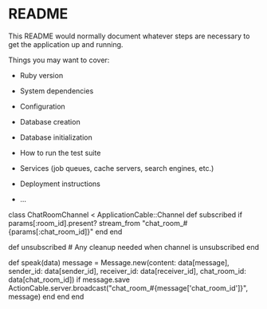 # README

This README would normally document whatever steps are necessary to get the
application up and running.

Things you may want to cover:

* Ruby version

* System dependencies

* Configuration

* Database creation

* Database initialization

* How to run the test suite

* Services (job queues, cache servers, search engines, etc.)

* Deployment instructions

* ...



class ChatRoomChannel < ApplicationCable::Channel
  def subscribed
    if params[:room_id].present?
      stream_from "chat_room_#{params[:chat_room_id]}"
    end
  end

  def unsubscribed
    # Any cleanup needed when channel is unsubscribed
  end

  def speak(data)
    message = Message.new(content: data[message], sender_id: data[sender_id], receiver_id: data[receiver_id], chat_room_id: data[chat_room_id])
    if message.save
      ActionCable.server.broadcast("chat_room_#{message['chat_room_id']}", message)
    end 
  end
end